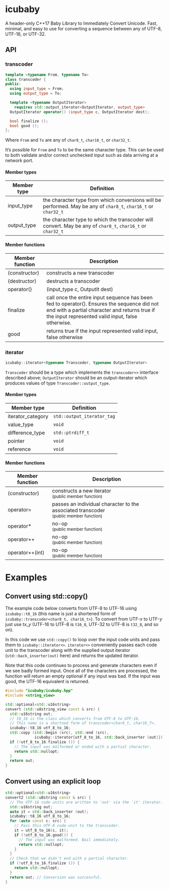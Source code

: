 # icubaby 

A header-only C++17 Baby Library to Immediately Convert Unicode. Fast, minimal, and easy to use for converting a sequence between any of UTF-8, UTF-16, or UTF-32. 

## API

### transcoder

~~~cpp
template <typename From, typename To>
class transcoder {
public:
  using input_type = From;
  using output_type = To;

  template <typename OutputIterator>
    requires std::output_iterator<OutputIterator, output_type>
  OutputIterator operator() (input_type c, OutputIterator dest);

  bool finalize ();
  bool good ();
};
~~~

Where `From` and `To` are any of `char8_t`, `char16_t`, or `char32_t`.

It’s possible for `From` and `To` to be the same character type. This can be used to both validate and/or correct unchecked input such as data arriving at a network port.

#### Member types

| Member type | Definition |
| ---- | ----------- |
| input_type | the character type from which conversions will be performed. May be any of `char8_t`, `char16_t` or `char32_t` |
| output_type | the character type to which the transcoder will convert. May be any of `char8_t`, `char16_t` or `char32_t`|

#### Member functions

| Member function | Description |
| --------------- | ----------- |
| (constructor)   | constructs a new transcoder |
| (destructor)    | destructs a transcoder |
| operator()      |  (input_type c, OutputIt dest) | 
| finalize        | call once the entire input sequence has been fed to operator(). Ensures the sequence did not end with a partial character and returns true if the input represented valid input, false otherwise. |
| good            | returns true if the input represented valid input, false otherwise |


### iterator

~~~cpp
icubaby::iterator<typename Transcoder, typename OutputIterator>
~~~

`Transcoder` should be a type which implements the `transcoder<>` interface described above; `OutputIterator` should be an output-iterator which produces values of type `Transcoder::output_type`.

#### Member types

| Member type       | Definition                 |
| ----------------- | -------------------------- |
| iterator_category | `std::output_iterator_tag` |
| value_type        | `void`                     |
| difference_type   | `std::ptrdiff_t`           |
| pointer           | `void`                     |
| reference         | `void`                     |

#### Member functions

| Member function | Description |
| ---- | ----------- |
| (constructor) | constructs a new iterator<br><small>(public member function)</small> |
| operator= | passes an individual character to the associated transcoder<br><small>(public member function)</small> |
| operator* | no-op<br><small>(public member function)</small> |
| operator++ | no-op<br><small>(public member function)</small> | 
| operator++(int) | no-op<br><small>(public member function)</small> | 

# Examples

## Convert using std::copy()

The example code below converts from UTF-8 to UTF-16 using `icubaby::t8_16` (this name is just a shortened form of `icubaby::transcoder<char8_t, char16_t>`). To convert from UTF-<i>x</i> to UTF-<i>y</i> just use t<i>x</i>\_<i>y</i> (UTF-16 to UTF-8 is `t16_8`, UTF-32 to UTF-8 is `t32_8`, and so on).

In this code we use `std::copy()` to loop over the input code units and pass them to `icubaby::iterator<>`. `iterator<>` conveniently passes each code unit to the transcoder along with the supplied output iterator (`std::back_inserter(out)` here) and returns the updated iterator.

Note that this code continues to process and generate characters even if we see badly formed input. Once all of the characters are processed, the function will return an empty optional if any input was bad. If the input was good, the UTF-16 equivalent is returned.

~~~cpp
#include "icubaby/icubaby.hpp"
#include <string_view>

std::optional<std::u16string>
convert (std::u8string_view const & src) {
  std::u16string out;
  // t8_16 is the class which converts from UTF-8 to UTF-16.
  // This name is a shortned form of transcoder<char8_t, char16_T>.
  icubaby::t8_16 utf_8_to_16;
  std::copy (std::begin (src), std::end (src),
             icubaby::iterator{utf_8_to_16, std::back_inserter (out)});
  if (!utf_8_to_16.finalize ()) {
    // The input was malformed or ended with a partial character.
    return std::nullopt;
  }
  return out;
}
~~~

## Convert using an explicit loop

~~~cpp
std::optional<std::u16string>
convert2 (std::u8string const & src) {
  // The UTF-16 code units are written to 'out' via the 'it' iterator.
  std::u16string out;
  auto it = std::back_inserter (out);
  icubaby::t8_16 utf_8_to_16;
  for (auto const c: src) {
    // Pass this UTF-8 code-unit to the transcoder.
    it = utf_8_to_16(c, it);
    if (!utf_8_to_16.good()) {
      // The input was malformed. Bail immediately.
      return std::nullopt;
    }
  }
  // Check that we didn't end with a partial character.
  if (!utf_8_to_16.finalize ()) {
    return std::nullopt;
  }
  return out; // Conversion was successful.
}
~~~

